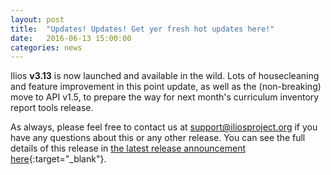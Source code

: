 ```yaml
---
layout: post
title:  "Updates! Updates! Get yer fresh hot updates here!"
date:   2016-06-13 15:00:00
categories: news
---
```


Ilios __v3.13__ is now launched and available in the wild. Lots of housecleaning and feature improvement in this point update, as well as the (non-breaking) move to API v1.5, to prepare the way for next month's curriculum inventory report tools release.

As always, please feel free to contact us at [support@iliosproject.org](mailto:support@iliosproject.org) if you have any questions about this or any other release. You can see the full details of this release in  [the latest release announcement here](http://us3.campaign-archive2.com/home/?u=845c4ebabb5b5ae7a6372c715&id=1493e3df18){:target="_blank"}.
